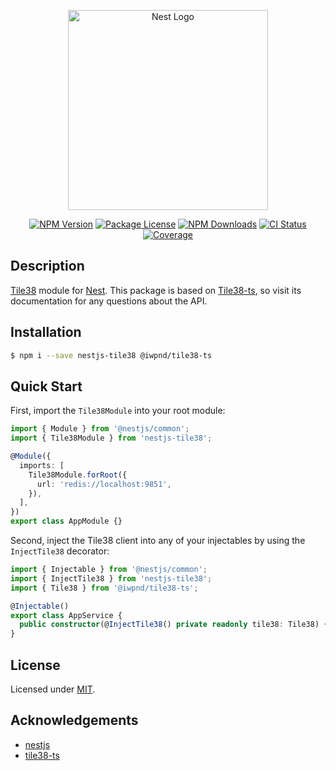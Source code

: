<p align="center">
  <a href="http://nestjs.com/" target="blank"><img src="https://nestjs.com/img/logo_text.svg" width="320" alt="Nest Logo" /></a>
</p>

<!--
<p align="center">
  A progressive <a href="http://nodejs.org" target="blank">Node.js</a> framework for building efficient and scalable server-side applications.
</p>
-->

<p align="center">
  <a href="https://www.npmjs.com/package/nestjs-tile38" target="_blank"><img src="https://img.shields.io/npm/v/nestjs-tile38.svg?style=flat-square" alt="NPM Version" /></a>
  <a href="https://www.npmjs.com/package/nestjs-tile38" target="_blank"><img src="https://img.shields.io/npm/l/nestjs-tile38.svg?style=flat-square" alt="Package License" /></a>
  <a href="https://www.npmjs.com/package/nestjs-tile38" target="_blank"><img src="https://img.shields.io/npm/dm/nestjs-tile38.svg?style=flat-square" alt="NPM Downloads" /></a>
  <a href="https://github.com/hyperloris/nestjs-tile38/actions" target="_blank"><img src="https://shields.io/github/workflow/status/hyperloris/nestjs-tile38/Test.svg?style=flat-square" alt="CI Status" /></a>
  <a href="https://coveralls.io/github/hyperloris/nestjs-tile38?branch=main" target="_blank"><img src="https://coveralls.io/repos/github/hyperloris/nestjs-tile38/badge.svg?style=flat-square" alt="Coverage" /></a>
</p>

## Description

[Tile38](https://tile38.com) module for [Nest](https://github.com/nestjs/nest). This package is based on [Tile38-ts](https://github.com/iwpnd/tile38-ts), so visit its documentation for any questions about the API.

## Installation

```bash
$ npm i --save nestjs-tile38 @iwpnd/tile38-ts
```

## Quick Start

First, import the `Tile38Module` into your root module:

```ts
import { Module } from '@nestjs/common';
import { Tile38Module } from 'nestjs-tile38';

@Module({
  imports: [
    Tile38Module.forRoot({
      url: 'redis://localhost:9851',
    }),
  ],
})
export class AppModule {}

```

Second, inject the Tile38 client into any of your injectables by using the `InjectTile38` decorator:

```ts
import { Injectable } from '@nestjs/common';
import { InjectTile38 } from 'nestjs-tile38';
import { Tile38 } from '@iwpnd/tile38-ts';

@Injectable()
export class AppService {
  public constructor(@InjectTile38() private readonly tile38: Tile38) {}
}
```

## License

Licensed under [MIT](./LICENSE).

## Acknowledgements

- [nestjs](https://nestjs.com)
- [tile38-ts](https://github.com/iwpnd/tile38-ts)